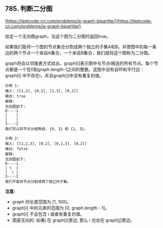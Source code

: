 **785. 判断二分图**  
---
[https://leetcode-cn.com/problems/is-graph-bipartite/](https://leetcode-cn.com/problems/is-graph-bipartite/)  

给定一个无向图graph，当这个图为二分图时返回true。

如果我们能将一个图的节点集合分割成两个独立的子集A和B，并使图中的每一条边的两个节点一个来自A集合，一个来自B集合，我们就将这个图称为二分图。

graph将会以邻接表方式给出，graph[i]表示图中与节点i相连的所有节点。每个节点都是一个在0到graph.length-1之间的整数。这图中没有自环和平行边： graph[i] 中不存在i，并且graph[i]中没有重复的值。

```  
示例 1:
输入: [[1,3], [0,2], [1,3], [0,2]]
输出: true
解释: 
无向图如下:
0----1
|    |
|    |
3----2
我们可以将节点分成两组: {0, 2} 和 {1, 3}。
```  

```  
示例 2:
输入: [[1,2,3], [0,2], [0,1,3], [0,2]]
输出: false
解释: 
无向图如下:
0----1
| \  |
|  \ |
3----2
我们不能将节点分割成两个独立的子集。
```  

**注意:**  

* graph 的长度范围为 [1, 100]。  
* graph[i] 中的元素的范围为 [0, graph.length - 1]。  
* graph[i] 不会包含 i 或者有重复的值。  
* 图是无向的: 如果j 在 graph[i]里边, 那么 i 也会在 graph[j]里边。  
